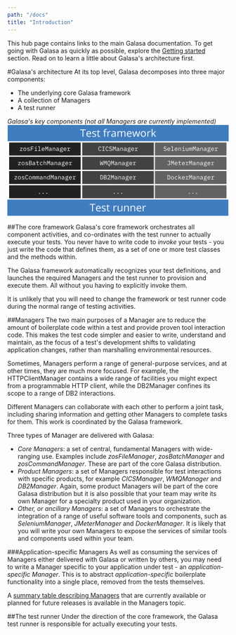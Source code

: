 ```yaml
---
path: "/docs"
title: "Introduction"
---
```

This hub page contains links to the main Galasa documentation. To get going with Galasa as quickly as possible, explore the [Getting started](/docs/getting-started) section. Read on to learn a little about Galasa's architecture first.

#Galasa's architecture
At its top level, Galasa decomposes into three major components:

* The underlying core Galasa framework
* A collection of Managers 
* A test runner

*Galasa's key components (not all Managers are currently implemented)*
![Galasa architecture](galasa-architecture.svg)

##The core framework
Galasa's core framework orchestrates all component activities, and co-ordinates with the test runner to actually execute your tests. You never have to write code to *invoke* your tests - you just write the code that defines them, as a set of one or more test classes and the methods within. 

The Galasa framework automatically recognizes your test definitions, and launches the required Managers and the test runner to provision and execute them. All without you having to explicitly invoke them.

It is unlikely that you will need to change the framework or test runner code during the normal range of testing activities. 

##Managers
The two main purposes of a Manager are to reduce the amount of boilerplate code within a test and provide proven tool interaction code. This makes the test code simpler and easier to write, understand and maintain, as the focus of a test's development shifts to validating application changes, rather than marshalling environmental resources.

Sometimes, Managers perform a range of general-purpose services, and at other times, they are much more focused. For example, the HTTPClientManager contains a wide range of facilities you might expect from a programmable HTTP client, while the DB2Manager confines its scope to a range of DB2 interactions.

Different Managers can collaborate with each other to perform a joint task, including sharing information and getting other Managers to complete tasks for them. This work is coordinated by the Galasa framework.

Three types of Manager are delivered with Galasa:

* *Core Managers*: a set of central, fundamental Managers with wide-ranging use. Examples include *zosFileManager*, *zosBatchManager* and *zosCommandManager*. These are part of the core Galasa distribution.
* *Product Managers*: a set of Managers responsible for test interactions with specific products, for example *CICSManager*, *WMQManager* and *DB2Manager*. Again, some product Managers will be part of the core Galasa distribution but it is also possible that your team may write its own Manager for a specialty product used in your organization.
* *Other, or ancillary Managers*: a set of Managers to orchestrate the integration of a range of useful software tools and components, such as *SeleniumManager*, *JMeterManager* and *DockerManager*. It is likely that you will write your own Managers to expose the services of similar tools and components used within your team.

###Application-specific Managers
As well as consuming the services of Managers either delivered with Galasa or written by others, you may need to write a Manager specific to your application under test - an *application-specific Manager*. This is to abstract *application-specific* boilerplate functionality into a single place, removed from the tests themselves. 

A [summary table describing Managers](/docs/managers) that are currently available or planned for future releases is available in the Managers topic.

##The test runner
Under the direction of the core framework, the Galasa test runner is responsible for actually executing your tests.